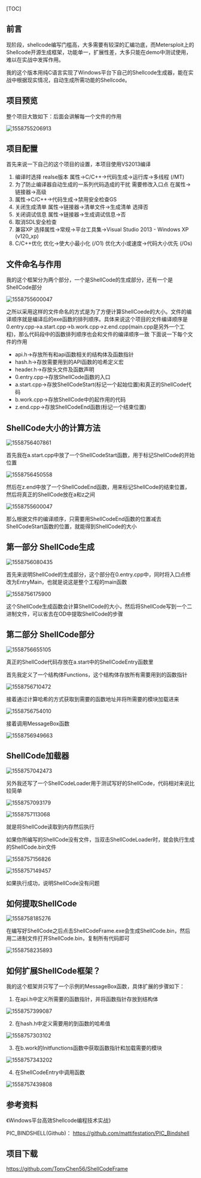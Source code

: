 [TOC]

## 前言

现阶段，shellcode编写门槛高，大多需要有较深的汇编功底，而Metersploit上的Shellcode开源生成框架，功能单一，扩展性差，大多只能在demo中测试使用，难以在实战中发挥作用。

我的这个版本用纯C语言实现了Windows平台下自己的Shellcode生成器，能在实战中根据现实情况，自动生成所需功能的Shellcode。

## 项目预览

整个项目大致如下：后面会讲解每一个文件的作用

![1558755206913](assets/1558755206913.png)

## 项目配置

首先来说一下自己的这个项目的设置，本项目使用VS2013编译

1. 编译时选择 realse版本 属性->C/C++->代码生成->运行库->多线程 (/MT)
2. 为了防止编译器自动生成的一系列代码造成的干扰 需要修改入口点 在属性->链接器->高级
3. 属性->C/C++->代码生成->禁用安全检查GS
4. 关闭生成清单 属性->链接器->清单文件->生成清单 选择否
5. 关闭调试信息 属性->链接器->生成调试信息->否
6. 取消SDL安全检查
7. 兼容XP 选择属性->常规->平台工具集->Visual Studio 2013 - Windows XP (v120_xp)
8. C/C++优化 优化->使大小最小化 (/O1) 优化大小或速度->代码大小优先 (/Os)

## 文件命名与作用

我的这个框架分为两个部分，一个是ShellCode的生成部分，还有一个是ShellCode部分

![1558755600047](assets/1558755600047.png)

之所以采用这样的文件命名的方式是为了方便计算ShellCoede的大小。文件的编译顺序就是编译后的exe函数的排列顺序。具体来说这个项目的文件编译顺序是0.entry.cpp->a.start.cpp->b.work.cpp->z.end.cpp(main.cpp是另外一个工程)，那么代码段中的函数排列顺序也会和文件的编译顺序一致  下面说一下每个文件的作用

- api.h->存放所有和api函数相关的结构体及函数指针
- hash.h->存放需要用到的API函数的哈希定义宏
- header.h->存放头文件及函数声明
- 0.entry.cpp->存放ShellCode函数的入口
- a.start.cpp->存放ShellCodeStart(标记一个起始位置)和真正的ShellCode代码
- b.work.cpp->存放ShellCode中的起作用的代码
- z.end.cpp->存放ShellCodeEnd函数(标记一个结束位置)

## ShellCode大小的计算方法

![1558756407861](assets/1558756407861.png)

首先我在a.start.cpp中放了一个ShellCodeStart函数，用于标记ShellCode的开始位置

![1558756450558](assets/1558756450558.png)

然后在z.end中放了一个ShellCodeEnd函数，用来标记ShellCode的结束位置，然后将真正的ShellCode放在a和z之间

![1558755600047](assets/1558755600047.png)

那么根据文件的编译顺序，只需要用ShellCodeEnd函数的位置减去ShellCodeStart函数的位置，就能得到ShellCode的大小

## 第一部分 ShellCode生成

![1558756080435](assets/1558756080435.png)

首先来说明ShellCode的生成部分，这个部分在0.entry.cpp中，同时将入口点修改为EntryMain，也就是说这是整个工程的main函数

![1558756175900](assets/1558756175900.png)

这个ShellCode生成函数会计算ShellCode的大小，然后将ShellCode写到一个二进制文件，可以省去在OD中提取ShellCode的步骤

## 第二部分 ShellCode部分

![1558756655105](assets/1558756655105.png)

真正的ShellCode代码存放在a.start中的ShellCodeEntry函数里

首先我定义了一个结构体Functions，这个结构体存放所有需要用到的函数指针

![1558756710472](assets/1558756710472.png)

接着通过计算哈希的方式获取到需要的函数地址并将所需要的模块加载进来

![1558756754010](assets/1558756754010.png)

接着调用MessageBox函数

![1558756949663](assets/1558756949663.png)

## ShellCode加载器

![1558757042473](assets/1558757042473.png)

另外我还写了一个ShellCodeLoader用于测试写好的ShellCode，代码相对来说比较简单

![1558757093179](assets/1558757093179.png)

![1558757113068](assets/1558757113068.png)

就是将ShellCode读取到内存然后执行

如果你所编写的ShellCode没有文件，当双击ShellCodeLoader时，就会执行生成的ShellCode.bin文件

![1558757156826](assets/1558757156826.png)

![1558757149457](assets/1558757149457.png)

如果执行成功，说明ShellCode没有问题

## 如何提取ShellCode

![1558758185276](assets/1558758185276.png)

在编写好ShellCode之后点击ShellCodeFrame.exe会生成ShellCode.bin，然后用二进制文件打开ShellCode.bin，复制所有代码即可

![1558758235893](assets/1558758235893.png)

## 如何扩展ShellCode框架？

我的这个框架并只写了一个示例的MessageBox函数，具体扩展的步骤如下：

1. 在api.h中定义所需要的函数指针，并将函数指针存放到结构体

![1558757399087](assets/1558757399087.png)

2. 在hash.h中定义需要用的到函数的哈希值

![1558757303102](assets/1558757303102.png)

3. 在b.work的Initfunctions函数中获取函数指针和加载需要的模块

![1558757343202](assets/1558757343202.png)

4. 在ShellCodeEntry中调用函数

![1558757439808](assets/1558757439808.png)

## 参考资料

《Windows平台高效Shellcode编程技术实战》

PIC_BINDSHELL(Github)：
<https://github.com/mattifestation/PIC_Bindshell>

## 项目下载

<https://github.com/TonyChen56/ShellCodeFrame>